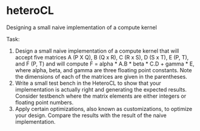 # heteroCL
Designing a small naive implementation of a compute kernel

Task: 
1) Design a small naive implementation of a compute kernel that will accept five matrices A (P X Q), B (Q x R), C (R x S), D (S x T), E (P, T), and F (P, T) and will compute F = alpha * A.B * beta * C.D + gamma * E, where alpha, beta, and gamma are three floating point constants. Note the dimensions of each of the matrices are given in the parentheses.
2) Write a small test bench in the HeteroCL to show that your implementation is actually right and generating the expected results. Consider testbench where the matrix elements are either integers or floating point numbers.
3) Apply certain optimizations, also known as customizations, to optimize your design. Compare the results with the result of the naive implementation.
